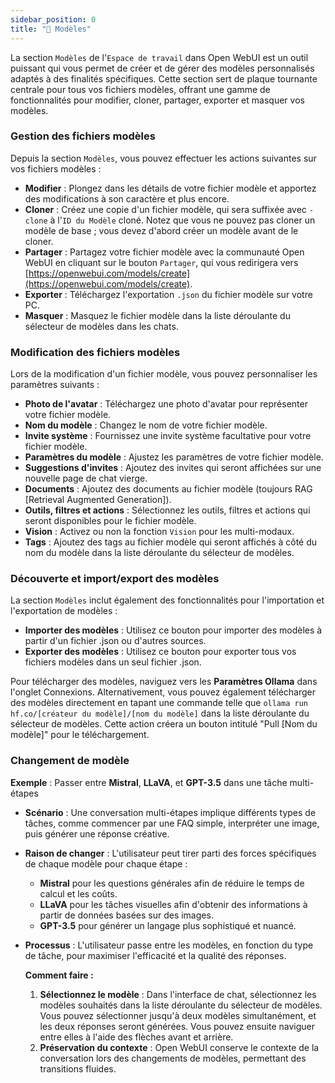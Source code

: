 ```yaml
---
sidebar_position: 0
title: "🤖 Modèles"
---
```


La section `Modèles` de l'`Espace de travail` dans Open WebUI est un outil puissant qui vous permet de créer et de gérer des modèles personnalisés adaptés à des finalités spécifiques. Cette section sert de plaque tournante centrale pour tous vos fichiers modèles, offrant une gamme de fonctionnalités pour modifier, cloner, partager, exporter et masquer vos modèles.

### Gestion des fichiers modèles

Depuis la section `Modèles`, vous pouvez effectuer les actions suivantes sur vos fichiers modèles :

* **Modifier** : Plongez dans les détails de votre fichier modèle et apportez des modifications à son caractère et plus encore.
* **Cloner** : Créez une copie d'un fichier modèle, qui sera suffixée avec `-clone` à l'`ID du Modèle` cloné. Notez que vous ne pouvez pas cloner un modèle de base ; vous devez d'abord créer un modèle avant de le cloner.
* **Partager** : Partagez votre fichier modèle avec la communauté Open WebUI en cliquant sur le bouton `Partager`, qui vous redirigera vers [https://openwebui.com/models/create](https://openwebui.com/models/create).
* **Exporter** : Téléchargez l'exportation `.json` du fichier modèle sur votre PC.
* **Masquer** : Masquez le fichier modèle dans la liste déroulante du sélecteur de modèles dans les chats.

### Modification des fichiers modèles

Lors de la modification d'un fichier modèle, vous pouvez personnaliser les paramètres suivants :

* **Photo de l'avatar** : Téléchargez une photo d'avatar pour représenter votre fichier modèle.
* **Nom du modèle** : Changez le nom de votre fichier modèle.
* **Invite système** : Fournissez une invite système facultative pour votre fichier modèle.
* **Paramètres du modèle** : Ajustez les paramètres de votre fichier modèle.
* **Suggestions d'invites** : Ajoutez des invites qui seront affichées sur une nouvelle page de chat vierge.
* **Documents** : Ajoutez des documents au fichier modèle (toujours RAG [Retrieval Augmented Generation]).
* **Outils, filtres et actions** : Sélectionnez les outils, filtres et actions qui seront disponibles pour le fichier modèle.
* **Vision** : Activez ou non la fonction `Vision` pour les multi-modaux.
* **Tags** : Ajoutez des tags au fichier modèle qui seront affichés à côté du nom du modèle dans la liste déroulante du sélecteur de modèles.

### Découverte et import/export des modèles

La section `Modèles` inclut également des fonctionnalités pour l'importation et l'exportation de modèles :

* **Importer des modèles** : Utilisez ce bouton pour importer des modèles à partir d'un fichier .json ou d'autres sources.
* **Exporter des modèles** : Utilisez ce bouton pour exporter tous vos fichiers modèles dans un seul fichier .json.

Pour télécharger des modèles, naviguez vers les **Paramètres Ollama** dans l'onglet Connexions.
Alternativement, vous pouvez également télécharger des modèles directement en tapant une commande telle que `ollama run hf.co/[créateur du modèle]/[nom du modèle]` dans la liste déroulante du sélecteur de modèles.
Cette action créera un bouton intitulé "Pull [Nom du modèle]" pour le téléchargement.

### Changement de modèle

   **Exemple** : Passer entre **Mistral**, **LLaVA**, et **GPT-3.5** dans une tâche multi-étapes

* **Scénario** : Une conversation multi-étapes implique différents types de tâches, comme commencer par une FAQ simple, interpréter une image, puis générer une réponse créative.
* **Raison de changer** : L'utilisateur peut tirer parti des forces spécifiques de chaque modèle pour chaque étape :
  * **Mistral** pour les questions générales afin de réduire le temps de calcul et les coûts.
  * **LLaVA** pour les tâches visuelles afin d'obtenir des informations à partir de données basées sur des images.
  * **GPT-3.5** pour générer un langage plus sophistiqué et nuancé.
* **Processus** : L'utilisateur passe entre les modèles, en fonction du type de tâche, pour maximiser l'efficacité et la qualité des réponses.

    **Comment faire :**
    1. **Sélectionnez le modèle** : Dans l'interface de chat, sélectionnez les modèles souhaités dans la liste déroulante du sélecteur de modèles. Vous pouvez sélectionner jusqu'à deux modèles simultanément, et les deux réponses seront générées. Vous pouvez ensuite naviguer entre elles à l'aide des flèches avant et arrière.
    2. **Préservation du contexte** : Open WebUI conserve le contexte de la conversation lors des changements de modèles, permettant des transitions fluides.

